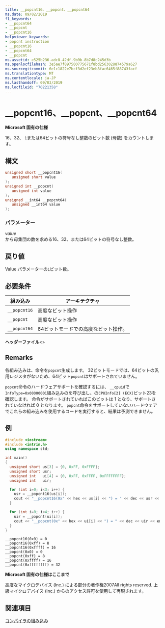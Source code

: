 ```yaml
---
title: __popcnt16、__popcnt、__popcnt64
ms.date: 09/02/2019
f1_keywords:
- __popcnt64
- __popcnt
- __popcnt16
helpviewer_keywords:
- popcnt instruction
- __popcnt16
- __popcnt64
- __popcnt
ms.assetid: e525b236-adc8-42df-9b9b-8b7d8c245d3b
ms.openlocfilehash: 3e5ae7f897500775671f8bd2563028874579a627
ms.sourcegitcommit: 6e1c1822e7bcf3d2ef23eb8fac6465f88743facf
ms.translationtype: MT
ms.contentlocale: ja-JP
ms.lasthandoff: 09/03/2019
ms.locfileid: "70221358"
---
```

# <a name="__popcnt16-__popcnt-__popcnt64"></a>__popcnt16、__popcnt、__popcnt64

**Microsoft 固有の仕様**

16、32、 `1`または64ビットの符号なし整数のビット数 (母数) をカウントします。

## <a name="syntax"></a>構文

```C
unsigned short __popcnt16(
   unsigned short value
);
unsigned int __popcnt(
   unsigned int value
);
unsigned __int64 __popcnt64(
   unsigned __int64 value
);
```

### <a name="parameters"></a>パラメーター

*value*\
から母集団の数を求める16、32、または64ビットの符号なし整数。

## <a name="return-value"></a>戻り値

Value パラメーターの`1`ビット数。

## <a name="requirements"></a>必要条件

|組み込み|アーキテクチャ|
|---------------|------------------|
|`__popcnt16`|高度なビット操作|
|`__popcnt`|高度なビット操作|
|`__popcnt64`|64ビットモードでの高度なビット操作。|

**ヘッダーファイル**\<>

## <a name="remarks"></a>Remarks

各組み込みは、命令を`popcnt`生成します。 32ビットモードでは、64ビットの汎用レジスタがないため、64ビット`popcnt`はサポートされていません。

`popcnt`命令のハードウェアサポートを確認するには、 `__cpuid`で`InfoType=0x00000001`組み込みのを呼び出し、の`CPUInfo[2] (ECX)`ビット23を確認します。 命令がサポートされていればこのビットは 1 となり、サポートされていなければ 0 となります。 `popcnt`命令をサポートしていないハードウェアでこれらの組み込みを使用するコードを実行すると、結果は予測できません。

## <a name="example"></a>例

```cpp
#include <iostream>
#include <intrin.h>
using namespace std;

int main()
{
  unsigned short us[3] = {0, 0xFF, 0xFFFF};
  unsigned short usr;
  unsigned int   ui[4] = {0, 0xFF, 0xFFFF, 0xFFFFFFFF};
  unsigned int   uir;

  for (int i=0; i<3; i++) {
    usr = __popcnt16(us[i]);
    cout << "__popcnt16(0x" << hex << us[i] << ") = " << dec << usr << endl;
  }

  for (int i=0; i<4; i++) {
    uir = __popcnt(ui[i]);
    cout << "__popcnt(0x" << hex << ui[i] << ") = " << dec << uir << endl;
  }
}
```

```Output
__popcnt16(0x0) = 0
__popcnt16(0xff) = 8
__popcnt16(0xffff) = 16
__popcnt(0x0) = 0
__popcnt(0xff) = 8
__popcnt(0xffff) = 16
__popcnt(0xffffffff) = 32
```

**Microsoft 固有の仕様はここまで**

高度なマイクロデバイス (Inc.) による部分の著作権2007All rights reserved. 上級マイクロデバイス (Inc.) からのアクセス許可を使用して再現されます。

## <a name="see-also"></a>関連項目

[コンパイラの組み込み](../intrinsics/compiler-intrinsics.md)
